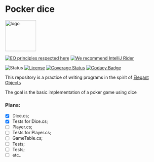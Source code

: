 # Pocker dice

<img alt="logo" src="https://www.objectionary.com/cactus.svg" height="100px" />  

[![EO principles respected here](https://www.elegantobjects.org/badge.svg)](https://www.elegantobjects.org)
[![We recommend IntelliJ Rider](https://www.elegantobjects.org/intellij-idea.svg)](https://www.jetbrains.com/rider/)


![Status](https://img.shields.io/badge/Development-Paused-orange)
[![License](https://img.shields.io/badge/license-MIT-green.svg)](https://github.com/LLarean/dice-pocker-console-eo/blob/master/LICENSE.txt)
[![Coverage Status](https://coveralls.io/repos/github/llarean/pocker-dice-console-eo/badge.svg?branch=master)](https://coveralls.io/github/llarean/pocker-dice-console-eo?branch=master)
[![Codacy Badge](https://app.codacy.com/project/badge/Grade/a7dd2af28207403abc5ec77ebba303b1)](https://app.codacy.com/gh/LLarean/pocker-dice-console-eo/dashboard?utm_source=gh&utm_medium=referral&utm_content=&utm_campaign=Badge_grade)

This repository is a practice of writing programs in the spirit of [Elegant Objects](https://www.elegantobjects.org/)  

The goal is the basic implementation of a poker game using dice


### Plans:
- [x] Dice.cs;
- [x] Tests for Dice.cs;
- [ ] Player.cs;
- [ ] Tests for Player.cs;
- [ ] GameTable.cs;
- [ ] Tests;
- [ ] Tests;
- [ ] etc..

